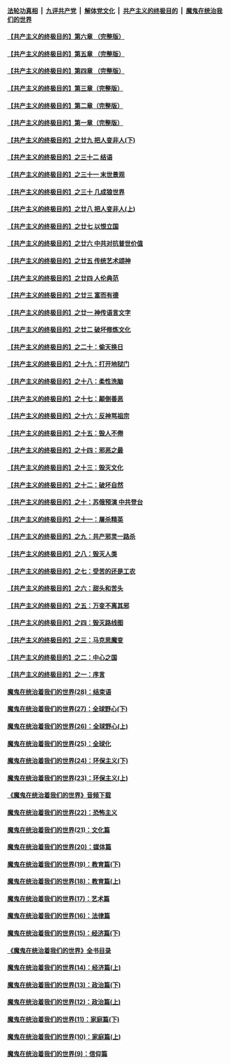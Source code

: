 

####  [法轮功真相](../../../../basic/blob/master/README.md?t=05051131) &nbsp;|&nbsp; [九评共产党](../../../../9ping.md/blob/master/README.md?t=05051131) &nbsp;|&nbsp; [解体党文化](../../../../jtdwh.md/blob/master/README.md?t=05051131)  &nbsp;|&nbsp; [共产主义的终极目的](../../../../gczydzjmd.md/blob/master/README.md?t=05051131) &nbsp;|&nbsp; [魔鬼在统治我们的世界](../../../../mgztzwmdsj.md/blob/master/README.md?t=05051131) 

#### [【共产主义的终极目的】第六章 （完整版）](../pages/nsc422/n11428913.md?t=05051131) 

#### [【共产主义的终极目的】第五章 （完整版）](../pages/nsc422/n11428912.md?t=05051131) 

#### [【共产主义的终极目的】第四章 （完整版）](../pages/nsc422/n11428907.md?t=05051131) 

#### [【共产主义的终极目的】第三章（完整版）](../pages/nsc422/n11428848.md?t=05051131) 

#### [【共产主义的终极目的】第二章（完整版）](../pages/nsc422/n11428831.md?t=05051131) 

#### [【共产主义的终极目的】第一章（完整版）](../pages/nsc422/n11417651.md?t=05051131) 

#### [【共产主义的终极目的】之廿九 把人变非人(下)](../pages/nsc422/n11344140.md?t=05051131) 

#### [【共产主义的终极目的】之三十二 结语](../pages/nsc422/n11360535.md?t=05051131) 

#### [【共产主义的终极目的】之三十一 末世景观](../pages/nsc422/n11351129.md?t=05051131) 

#### [【共产主义的终极目的】之三十 几成狼世界](../pages/nsc422/n11348280.md?t=05051131) 

#### [【共产主义的终极目的】之廿八 把人变非人(上)](../pages/nsc422/n11340492.md?t=05051131) 

#### [【共产主义的终极目的】之廿七 以恨立国](../pages/nsc422/n11336944.md?t=05051131) 

#### [【共产主义的终极目的】之廿六 中共对抗普世价值](../pages/nsc422/n11324785.md?t=05051131) 

#### [【共产主义的终极目的】之廿五 传统艺术颂神](../pages/nsc422/n11296396.md?t=05051131) 

#### [【共产主义的终极目的】之廿四 人伦典范](../pages/nsc422/n11296397.md?t=05051131) 

#### [【共产主义的终极目的】之廿三 富而有德](../pages/nsc422/n11283598.md?t=05051131) 

#### [【共产主义的终极目的】之廿一 神传语言文字](../pages/nsc422/n11263265.md?t=05051131) 

#### [【共产主义的终极目的】之廿二 破坏修炼文化](../pages/nsc422/n11245728.md?t=05051131) 

#### [【共产主义的终极目的】之二十：偷天换日](../pages/nsc422/n11238846.md?t=05051131) 

#### [【共产主义的终极目的】之十九：打开地狱门](../pages/nsc422/n11206376.md?t=05051131) 

#### [【共产主义的终极目的】之十八：柔性洗脑](../pages/nsc422/n11199994.md?t=05051131) 

#### [【共产主义的终极目的】之十七：颠倒善恶](../pages/nsc422/n11179782.md?t=05051131) 

#### [【共产主义的终极目的】之十六：反神骂祖宗](../pages/nsc422/n11166798.md?t=05051131) 

#### [【共产主义的终极目的】之十五：毁人不倦](../pages/nsc422/n11166792.md?t=05051131) 

#### [【共产主义的终极目的】之十四：邪恶之最](../pages/nsc422/n11150249.md?t=05051131) 

#### [【共产主义的终极目的】之十三：毁灭文化](../pages/nsc422/n11135227.md?t=05051131) 

#### [【共产主义的终极目的】之十二：破坏自然](../pages/nsc422/n11135214.md?t=05051131) 

#### [【共产主义的终极目的】之十：苏俄预演 中共登台](../pages/nsc422/n11118424.md?t=05051131) 

#### [【共产主义的终极目的】之十一：屠杀精英](../pages/nsc422/n11118442.md?t=05051131) 

#### [【共产主义的终极目的】之九：共产邪灵一路杀](../pages/nsc422/n11114139.md?t=05051131) 

#### [【共产主义的终极目的】之八：毁灭人类](../pages/nsc422/n11108503.md?t=05051131) 

#### [【共产主义的终极目的】之七：受苦的还是工农](../pages/nsc422/n11101809.md?t=05051131) 

#### [【共产主义的终极目的】之六：甜头和苦头](../pages/nsc422/n11096971.md?t=05051131) 

#### [【共产主义的终极目的】之五：万变不离其邪](../pages/nsc422/n11091285.md?t=05051131) 

#### [【共产主义的终极目的】之四：毁灭路线图](../pages/nsc422/n11086284.md?t=05051131) 

#### [【共产主义的终极目的】之三：马克思魔变](../pages/nsc422/n11061941.md?t=05051131) 

#### [【共产主义的终极目的】之二：中心之国](../pages/nsc422/n11047728.md?t=05051131) 

#### [【共产主义的终极目的】之一：序言](../pages/nsc422/n11086077.md?t=05051131) 

#### [魔鬼在统治着我们的世界(28)：结束语](../pages/nsc422/n10936246.md?t=05051131) 

#### [魔鬼在统治着我们的世界(27)：全球野心(下)](../pages/nsc422/n10928319.md?t=05051131) 

#### [魔鬼在统治着我们的世界(26)：全球野心(上)](../pages/nsc422/n10900318.md?t=05051131) 

#### [魔鬼在统治着我们的世界(25)：全球化](../pages/nsc422/n10788205.md?t=05051131) 

#### [魔鬼在统治着我们的世界(24)：环保主义(下)](../pages/nsc422/n10695307.md?t=05051131) 

#### [魔鬼在统治着我们的世界(23)：环保主义(上)](../pages/nsc422/n10688613.md?t=05051131) 

#### [《魔鬼在统治着我们的世界》音频下载](../pages/nsc422/n10635553.md?t=05051131) 

#### [魔鬼在统治着我们的世界(22)：恐怖主义](../pages/nsc422/n10614727.md?t=05051131) 

#### [魔鬼在统治着我们的世界(21)：文化篇](../pages/nsc422/n10597706.md?t=05051131) 

#### [魔鬼在统治着我们的世界(20)：媒体篇](../pages/nsc422/n10586579.md?t=05051131) 

#### [魔鬼在统治着我们的世界(19)：教育篇(下)](../pages/nsc422/n10564808.md?t=05051131) 

#### [魔鬼在统治着我们的世界(18)：教育篇(上)](../pages/nsc422/n10526970.md?t=05051131) 

#### [魔鬼在统治着我们的世界(17)：艺术篇](../pages/nsc422/n10499093.md?t=05051131) 

#### [魔鬼在统治着我们的世界(16)：法律篇](../pages/nsc422/n10485969.md?t=05051131) 

#### [魔鬼在统治着我们的世界(15)：经济篇(下)](../pages/nsc422/n10469975.md?t=05051131) 

#### [《魔鬼在统治着我们的世界》全书目录](../pages/nsc422/n10464261.md?t=05051131) 

#### [魔鬼在统治着我们的世界(14)：经济篇(上)](../pages/nsc422/n10457370.md?t=05051131) 

#### [魔鬼在统治着我们的世界(13)：政治篇(下)](../pages/nsc422/n10448270.md?t=05051131) 

#### [魔鬼在统治着我们的世界(12)：政治篇(上)](../pages/nsc422/n10444576.md?t=05051131) 

#### [魔鬼在统治着我们的世界(11)：家庭篇(下)](../pages/nsc422/n10440961.md?t=05051131) 

#### [魔鬼在统治着我们的世界(10)：家庭篇(上)](../pages/nsc422/n10435448.md?t=05051131) 

#### [魔鬼在统治着我们的世界(9)：信仰篇](../pages/nsc422/n10432159.md?t=05051131) 

